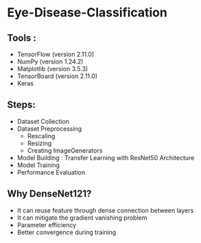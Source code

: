 # Eye-Disease-Classification
## Tools :

* TensorFlow (version 2.11.0)
* NumPy (version 1.24.2)
* Matplotlib (version 3.5.3)
* TensorBoard (version 2.11.0)
* Keras
## Steps:

* Dataset Collection
* Dataset Preprocessing
    * Rescaling
    * Resizing
    * Creating ImageGenerators
* Model Building : Transfer Learning with ResNet50 Architecture
* Model Training
* Performance Evaluation

## Why DenseNet121?
+ It can reuse feature through dense connection between layers
+ It can mitigate the gradient vanishing problem
+ Parameter efficiency
+ Better convergence during training
